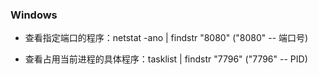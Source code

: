 

### Windows

* 查看指定端口的程序：netstat -ano | findstr "8080"   ("8080" -- 端口号)

* 查看占用当前进程的具体程序：tasklist | findstr "7796"   ("7796" -- PID)

